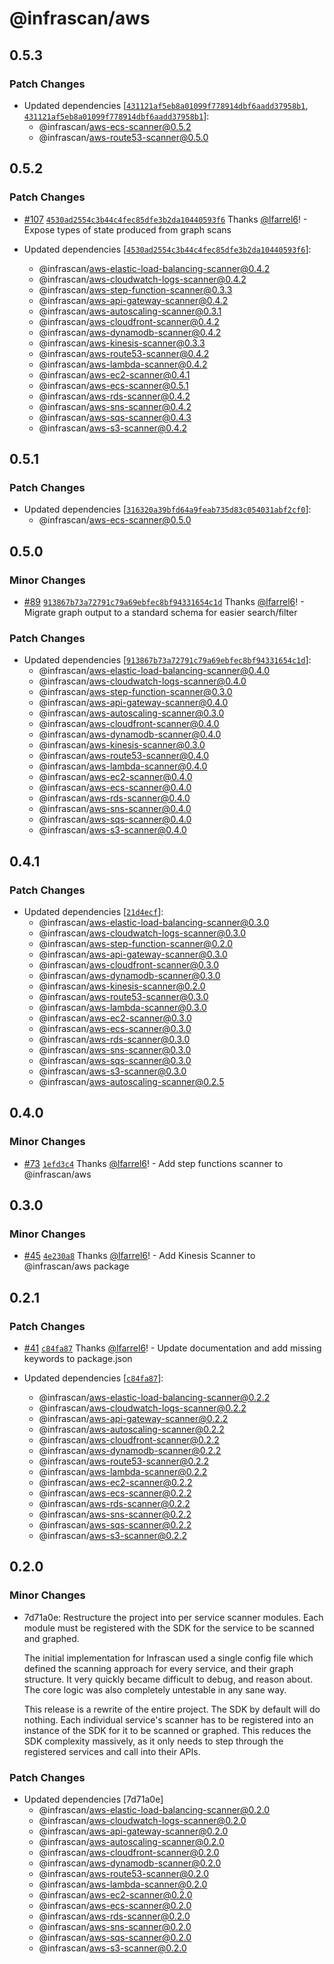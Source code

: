 # @infrascan/aws

## 0.5.3

### Patch Changes

- Updated dependencies [[`431121af5eb8a01099f778914dbf6aadd37958b1`](https://github.com/infrascan/infrascan/commit/431121af5eb8a01099f778914dbf6aadd37958b1), [`431121af5eb8a01099f778914dbf6aadd37958b1`](https://github.com/infrascan/infrascan/commit/431121af5eb8a01099f778914dbf6aadd37958b1)]:
  - @infrascan/aws-ecs-scanner@0.5.2
  - @infrascan/aws-route53-scanner@0.5.0

## 0.5.2

### Patch Changes

- [#107](https://github.com/infrascan/infrascan/pull/107) [`4530ad2554c3b44c4fec85dfe3b2da10440593f6`](https://github.com/infrascan/infrascan/commit/4530ad2554c3b44c4fec85dfe3b2da10440593f6) Thanks [@lfarrel6](https://github.com/lfarrel6)! - Expose types of state produced from graph scans

- Updated dependencies [[`4530ad2554c3b44c4fec85dfe3b2da10440593f6`](https://github.com/infrascan/infrascan/commit/4530ad2554c3b44c4fec85dfe3b2da10440593f6)]:
  - @infrascan/aws-elastic-load-balancing-scanner@0.4.2
  - @infrascan/aws-cloudwatch-logs-scanner@0.4.2
  - @infrascan/aws-step-function-scanner@0.3.3
  - @infrascan/aws-api-gateway-scanner@0.4.2
  - @infrascan/aws-autoscaling-scanner@0.3.1
  - @infrascan/aws-cloudfront-scanner@0.4.2
  - @infrascan/aws-dynamodb-scanner@0.4.2
  - @infrascan/aws-kinesis-scanner@0.3.3
  - @infrascan/aws-route53-scanner@0.4.2
  - @infrascan/aws-lambda-scanner@0.4.2
  - @infrascan/aws-ec2-scanner@0.4.1
  - @infrascan/aws-ecs-scanner@0.5.1
  - @infrascan/aws-rds-scanner@0.4.2
  - @infrascan/aws-sns-scanner@0.4.2
  - @infrascan/aws-sqs-scanner@0.4.3
  - @infrascan/aws-s3-scanner@0.4.2

## 0.5.1

### Patch Changes

- Updated dependencies [[`316320a39bfd64a9feab735d83c054031abf2cf0`](https://github.com/infrascan/infrascan/commit/316320a39bfd64a9feab735d83c054031abf2cf0)]:
  - @infrascan/aws-ecs-scanner@0.5.0

## 0.5.0

### Minor Changes

- [#89](https://github.com/infrascan/infrascan/pull/89) [`913867b73a72791c79a69ebfec8bf94331654c1d`](https://github.com/infrascan/infrascan/commit/913867b73a72791c79a69ebfec8bf94331654c1d) Thanks [@lfarrel6](https://github.com/lfarrel6)! - Migrate graph output to a standard schema for easier search/filter

### Patch Changes

- Updated dependencies [[`913867b73a72791c79a69ebfec8bf94331654c1d`](https://github.com/infrascan/infrascan/commit/913867b73a72791c79a69ebfec8bf94331654c1d)]:
  - @infrascan/aws-elastic-load-balancing-scanner@0.4.0
  - @infrascan/aws-cloudwatch-logs-scanner@0.4.0
  - @infrascan/aws-step-function-scanner@0.3.0
  - @infrascan/aws-api-gateway-scanner@0.4.0
  - @infrascan/aws-autoscaling-scanner@0.3.0
  - @infrascan/aws-cloudfront-scanner@0.4.0
  - @infrascan/aws-dynamodb-scanner@0.4.0
  - @infrascan/aws-kinesis-scanner@0.3.0
  - @infrascan/aws-route53-scanner@0.4.0
  - @infrascan/aws-lambda-scanner@0.4.0
  - @infrascan/aws-ec2-scanner@0.4.0
  - @infrascan/aws-ecs-scanner@0.4.0
  - @infrascan/aws-rds-scanner@0.4.0
  - @infrascan/aws-sns-scanner@0.4.0
  - @infrascan/aws-sqs-scanner@0.4.0
  - @infrascan/aws-s3-scanner@0.4.0

## 0.4.1

### Patch Changes

- Updated dependencies [[`21d4ecf`](https://github.com/infrascan/infrascan/commit/21d4ecf4b7fec31f4ac7b2cc5857aa5d2b725075)]:
  - @infrascan/aws-elastic-load-balancing-scanner@0.3.0
  - @infrascan/aws-cloudwatch-logs-scanner@0.3.0
  - @infrascan/aws-step-function-scanner@0.2.0
  - @infrascan/aws-api-gateway-scanner@0.3.0
  - @infrascan/aws-cloudfront-scanner@0.3.0
  - @infrascan/aws-dynamodb-scanner@0.3.0
  - @infrascan/aws-kinesis-scanner@0.2.0
  - @infrascan/aws-route53-scanner@0.3.0
  - @infrascan/aws-lambda-scanner@0.3.0
  - @infrascan/aws-ec2-scanner@0.3.0
  - @infrascan/aws-ecs-scanner@0.3.0
  - @infrascan/aws-rds-scanner@0.3.0
  - @infrascan/aws-sns-scanner@0.3.0
  - @infrascan/aws-sqs-scanner@0.3.0
  - @infrascan/aws-s3-scanner@0.3.0
  - @infrascan/aws-autoscaling-scanner@0.2.5

## 0.4.0

### Minor Changes

- [#73](https://github.com/infrascan/infrascan/pull/73) [`1efd3c4`](https://github.com/infrascan/infrascan/commit/1efd3c40e42f824dab57e91269a1cfe83262d27e) Thanks [@lfarrel6](https://github.com/lfarrel6)! - Add step functions scanner to @infrascan/aws

## 0.3.0

### Minor Changes

- [#45](https://github.com/infrascan/infrascan/pull/45) [`4e230a8`](https://github.com/infrascan/infrascan/commit/4e230a8ff973aaabd1fe621262b0bf67dc982156) Thanks [@lfarrel6](https://github.com/lfarrel6)! - Add Kinesis Scanner to @infrascan/aws package

## 0.2.1

### Patch Changes

- [#41](https://github.com/infrascan/infrascan/pull/41) [`c84fa87`](https://github.com/infrascan/infrascan/commit/c84fa87fa66fef97533ea597f431c8fe135cf1b2) Thanks [@lfarrel6](https://github.com/lfarrel6)! - Update documentation and add missing keywords to package.json

- Updated dependencies [[`c84fa87`](https://github.com/infrascan/infrascan/commit/c84fa87fa66fef97533ea597f431c8fe135cf1b2)]:
  - @infrascan/aws-elastic-load-balancing-scanner@0.2.2
  - @infrascan/aws-cloudwatch-logs-scanner@0.2.2
  - @infrascan/aws-api-gateway-scanner@0.2.2
  - @infrascan/aws-autoscaling-scanner@0.2.2
  - @infrascan/aws-cloudfront-scanner@0.2.2
  - @infrascan/aws-dynamodb-scanner@0.2.2
  - @infrascan/aws-route53-scanner@0.2.2
  - @infrascan/aws-lambda-scanner@0.2.2
  - @infrascan/aws-ec2-scanner@0.2.2
  - @infrascan/aws-ecs-scanner@0.2.2
  - @infrascan/aws-rds-scanner@0.2.2
  - @infrascan/aws-sns-scanner@0.2.2
  - @infrascan/aws-sqs-scanner@0.2.2
  - @infrascan/aws-s3-scanner@0.2.2

## 0.2.0

### Minor Changes

- 7d71a0e: Restructure the project into per service scanner modules. Each module must be registered with the SDK for the service to be scanned and graphed.

  The initial implementation for Infrascan used a single config file which defined the scanning approach for every service, and their graph structure. It very quickly became difficult to debug, and reason about. The core logic was also completely untestable in any sane way.

  This release is a rewrite of the entire project. The SDK by default will do nothing. Each individual service's scanner has to be registered into an instance of the SDK for it to be scanned or graphed. This reduces the SDK complexity massively, as it only needs to step through the registered services and call into their APIs.

### Patch Changes

- Updated dependencies [7d71a0e]
  - @infrascan/aws-elastic-load-balancing-scanner@0.2.0
  - @infrascan/aws-cloudwatch-logs-scanner@0.2.0
  - @infrascan/aws-api-gateway-scanner@0.2.0
  - @infrascan/aws-autoscaling-scanner@0.2.0
  - @infrascan/aws-cloudfront-scanner@0.2.0
  - @infrascan/aws-dynamodb-scanner@0.2.0
  - @infrascan/aws-route53-scanner@0.2.0
  - @infrascan/aws-lambda-scanner@0.2.0
  - @infrascan/aws-ec2-scanner@0.2.0
  - @infrascan/aws-ecs-scanner@0.2.0
  - @infrascan/aws-rds-scanner@0.2.0
  - @infrascan/aws-sns-scanner@0.2.0
  - @infrascan/aws-sqs-scanner@0.2.0
  - @infrascan/aws-s3-scanner@0.2.0
